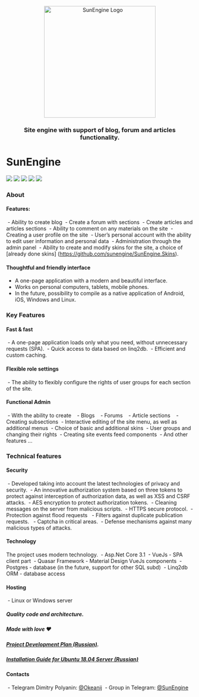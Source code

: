 <p align="center">
<img src="https://github.com/Dmitrij-Polyanin/SunEngine/blob/master/SunEngine.svg" width="300" alt="SunEngine Logo" />
</p>

<h3 align="center">Site engine with support of blog, forum and articles functionality.</h3>

# SunEngine

<img src="https://img.shields.io/static/v1?label=Version&message=v2.0.0-rc.9&color=green"> <a href="https://demo.sunengine.site"><img src="https://img.shields.io/static/v1?label=Site (Ru)&message=sunengine.site&color=yellow"></a> <a href="https://demo.sunengine.site"><img src="https://img.shields.io/static/v1?label=Demo&message=demo.sunengine.site&color=yellow"></a>  <a href="https://t.me/SunEngine"><img src="https://img.shields.io/static/v1?label=Telegram&message=@SunEngine&color=success"></a>     <a href="README.md"><img src="https://img.shields.io/static/v1?label=Readme&message=English&color=informational"></a>


### About
#### Features:
 - Ability to create blog
 - Create a forum with sections
 - Create articles and articles sections
 - Ability to comment on any materials on the site
 - Creating a user profile on the site
 - User’s personal account with the ability to edit user information and personal data
 - Administration through the admin panel
 - Ability to create and modify skins for the site, a choice of [already done skins] (https://github.com/sunengine/SunEngine.Skins).

#### Thoughtful and friendly interface
- A one-page application with a modern and beautiful interface.
- Works on personal computers, tablets, mobile phones.
- In the future, possibility to compile as a native application of Android, iOS, Windows and Linux.

### Key Features
#### Fast & fast
 - A one-page application loads only what you need, without unnecessary requests (SPA).
 - Quick access to data based on linq2db.
 - Efficient and custom caching.

#### Flexible role settings
 - The ability to flexibly configure the rights of user groups for each section of the site.

#### Functional Admin
 - With the ability to create
   - Blogs
   - Forums
   - Article sections
   - Creating subsections
 - Interactive editing of the site menu, as well as additional menus
 - Choice of basic and additional skins
 - User groups and changing their rights
 - Creating site events feed components
 - And other features ...

### Technical features
#### Security
 - Developed taking into account the latest technologies of privacy and security.
 - An innovative authorization system based on three tokens to protect against interception of authorization data, as well as XSS and CSRF attacks.
 - AES encryption to protect authorization tokens.
 - Cleaning messages on the server from malicious scripts.
 - HTTPS secure protocol.
 - Protection against flood requests
  - Filters against duplicate publication requests.
  - Captcha in critical areas.
 - Defense mechanisms against many malicious types of attacks.

#### Technology
The project uses modern technology.
 - Asp.Net Core 3.1
 - VueJs - SPA client part
 - Quasar Framework - Material Design VueJs components
 - Postgres - database (in the future, support for other SQL subd)
 - Linq2db ORM - database access

#### Hosting
 - Linux or Windows server

##### Quality code and architecture.

##### Made with love ❤

##### [Project Development Plan (Russian)](https://sunengine.site/texts/roadmap).

##### [Installation Guide for Ubuntu 18.04 Server (Russian)](https://sunengine.site/install/14)

#### Contacts
 - Telegram Dimitry Polyanin: [@Okeanij](https://t.me/Okeanij)
 - Group in Telegram: [@SunEngine](https://t.me/SunEngine)
